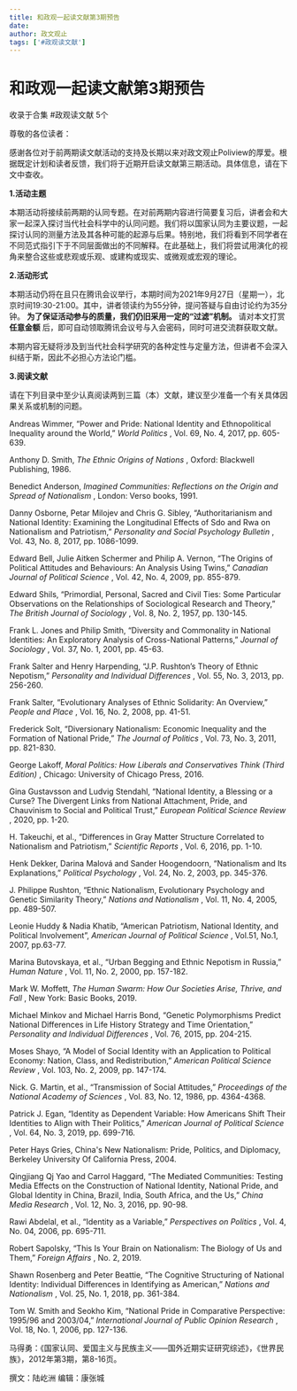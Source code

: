 ```yaml
---
title: 和政观一起读文献第3期预告
date: 
author: 政文观止
tags: ['#政观读文献']
---
```

# 和政观一起读文献第3期预告


收录于合集 #政观读文献 5个

尊敬的各位读者：

  

感谢各位对于前两期读文献活动的支持及长期以来对政文观止Poliview的厚爱。根据既定计划和读者反馈，我们将于近期开启读文献第三期活动。具体信息，请在下文中查收。

  

 **1.活动主题**

本期活动将接续前两期的认同专题。在对前两期内容进行简要复习后，讲者会和大家一起深入探讨当代社会科学中的认同问题。我们将以国家认同为主要议题，一起探讨认同的测量方法及其各种可能的起源与后果。特别地，我们将看到不同学者在不同范式指引下于不同层面做出的不同解释。在此基础上，我们将尝试用演化的视角来整合这些或悲观或乐观、或建构或现实、或微观或宏观的理论。  

  

 **2.活动形式**

本期活动仍将在且只在腾讯会议举行，本期时间为2021年9月27日（星期一），北京时间19:30-21:00。其中，讲者领读约为55分钟，提问答疑与自由讨论约为35分钟。
**为了保证活动参与的质量，我们仍旧采用一定的“过滤”机制。** 请对本文打赏 **任意金额**
后，即可自动领取腾讯会议号与入会密码，同时可进交流群获取文献。  

  

本期内容无疑将涉及到当代社会科学研究的各种定性与定量方法，但讲者不会深入纠结于斯，因此不必担心方法论门槛。

  

 **3.阅读文献**

请在下列目录中至少认真阅读两到三篇（本）文献，建议至少准备一个有关具体因果关系或机制的问题。

  

Andreas Wimmer, “Power and Pride: National Identity and Ethnopolitical
Inequality around the World,” _World Politics_ , Vol. 69, No. 4, 2017, pp.
605-639.

  

Anthony D. Smith, _The Ethnic Origins of Nations_ , Oxford: Blackwell
Publishing, 1986.

  

Benedict Anderson, _Imagined Communities: Reflections on the Origin and Spread
of Nationalism_ , London: Verso books, 1991.

  

Danny Osborne, Petar Milojev and Chris G. Sibley, “Authoritarianism and
National Identity: Examining the Longitudinal Effects of Sdo and Rwa on
Nationalism and Patriotism,” _Personality and Social Psychology Bulletin_ ,
Vol. 43, No. 8, 2017, pp. 1086-1099.

  

Edward Bell, Julie Aitken Schermer and Philip A. Vernon, “The Origins of
Political Attitudes and Behaviours: An Analysis Using Twins,” _Canadian
Journal of Political Science_ , Vol. 42, No. 4, 2009, pp. 855-879.

  

Edward Shils, “Primordial, Personal, Sacred and Civil Ties: Some Particular
Observations on the Relationships of Sociological Research and Theory,” _The
British Journal of Sociology_ , Vol. 8, No. 2, 1957, pp. 130-145.

  

Frank L. Jones and Philip Smith, “Diversity and Commonality in National
Identities: An Exploratory Analysis of Cross-National Patterns,” _Journal of
Sociology_ , Vol. 37, No. 1, 2001, pp. 45-63.

  

Frank Salter and Henry Harpending, “J.P. Rushton’s Theory of Ethnic Nepotism,”
_Personality and Individual Differences_ , Vol. 55, No. 3, 2013, pp. 256-260.

  

Frank Salter, “Evolutionary Analyses of Ethnic Solidarity: An Overview,”
_People and Place_ , Vol. 16, No. 2, 2008, pp. 41-51.

  

Frederick Solt, “Diversionary Nationalism: Economic Inequality and the
Formation of National Pride,” _The Journal of Politics_ , Vol. 73, No. 3,
2011, pp. 821-830.

  

George Lakoff, _Moral Politics: How Liberals and Conservatives Think (Third
Edition)_ , Chicago: University of Chicago Press, 2016.

  

Gina Gustavsson and Ludvig Stendahl, “National Identity, a Blessing or a
Curse? The Divergent Links from National Attachment, Pride, and Chauvinism to
Social and Political Trust,” _European Political Science Review_ , 2020, pp.
1-20.

  

H. Takeuchi, et al., “Differences in Gray Matter Structure Correlated to
Nationalism and Patriotism,” _Scientific Reports_ , Vol. 6, 2016, pp. 1-10.

  

Henk Dekker, Darina Malová and Sander Hoogendoorn, “Nationalism and Its
Explanations,” _Political Psychology_ , Vol. 24, No. 2, 2003, pp. 345-376.

  

J. Philippe Rushton, “Ethnic Nationalism, Evolutionary Psychology and Genetic
Similarity Theory,” _Nations and Nationalism_ , Vol. 11, No. 4, 2005, pp.
489-507.

  

Leonie Huddy & Nadia Khatib, “American Patriotism, National Identity, and
Political Involvement”, _American Journal of Political Science_ , Vol.51,
No.1, 2007, pp.63-77.

  

Marina Butovskaya, et al., “Urban Begging and Ethnic Nepotism in Russia,”
_Human Nature_ , Vol. 11, No. 2, 2000, pp. 157-182.

  

Mark W. Moffett, _The Human Swarm: How Our Societies Arise, Thrive, and Fall_
, New York: Basic Books, 2019.

  

Michael Minkov and Michael Harris Bond, “Genetic Polymorphisms Predict
National Differences in Life History Strategy and Time Orientation,”
_Personality and Individual Differences_ , Vol. 76, 2015, pp. 204-215.

  

Moses Shayo, “A Model of Social Identity with an Application to Political
Economy: Nation, Class, and Redistribution,” _American Political Science
Review_ , Vol. 103, No. 2, 2009, pp. 147-174.

  

Nick. G. Martin, et al., “Transmission of Social Attitudes,” _Proceedings of
the National Academy of Sciences_ , Vol. 83, No. 12, 1986, pp. 4364-4368.

  

Patrick J. Egan, “Identity as Dependent Variable: How Americans Shift Their
Identities to Align with Their Politics,” _American Journal of Political
Science_ , Vol. 64, No. 3, 2019, pp. 699-716.

  

Peter Hays Gries, China's New Nationalism: Pride, Politics, and Diplomacy,
Berkeley University Of California Press, 2004.

  

Qingjiang Qj Yao and Carrol Haggard, “The Mediated Communities: Testing Media
Effects on the Construction of National Identity, National Pride, and Global
Identity in China, Brazil, India, South Africa, and the Us,” _China Media
Research_ , Vol. 12, No. 3, 2016, pp. 90-98.

  

Rawi Abdelal, et al., “Identity as a Variable,” _Perspectives on Politics_ ,
Vol. 4, No. 04, 2006, pp. 695-711.

  

Robert Sapolsky, “This Is Your Brain on Nationalism: The Biology of Us and
Them,” _Foreign Affairs_ , No. 2, 2019.

  

Shawn Rosenberg and Peter Beattie, “The Cognitive Structuring of National
Identity: Individual Differences in Identifying as American,” _Nations and
Nationalism_ , Vol. 25, No. 1, 2018, pp. 361-384.

  

Tom W. Smith and Seokho Kim, “National Pride in Comparative Perspective:
1995/96 and 2003/04,” _International Journal of Public Opinion Research_ ,
Vol. 18, No. 1, 2006, pp. 127-136.

  

马得勇：《国家认同、爱国主义与民族主义——国外近期实证研究综述》，《世界民族》，2012年第3期，第8-16页。

撰文：陆屹洲 编辑：康张城

  

